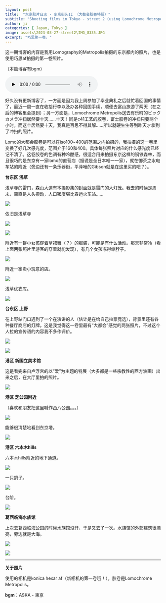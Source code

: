 ```yaml
---
layout: post
title:  "东京胶片日志 - 东京街头II （大都会胶卷特辑）"
subtitle: "Shooting films in Tokyo - street 2 (using Lomochrome Metropolis)"
author: ji
categories: [ Japan, Tokyo ]
image: assets\2023-03-27-street2\IMG_8335.JPG
excerpt: "巧思第一卷。"
---
```




这一期博客的内容是我用Lomography的Metropolis拍摄的东京都内的照片，也是使用巧思af拍摄的第一卷照片。

（本篇博客有bgm）

<audio id="audio" controls="" preload="none">
<source id="mp3" src="..\assets\2023-03-27-street2\ASKA - 東京.mp3">
</audio>

好久没有更新博客了，一方面是因为我上周参加了毕业典礼之后就忙着回国的事情了，最近一周一直在收拾行李以及办各种回国手续，顺便去富山旅游了两天（在之后的博客里会提到）；另一方面是，Lomochrome Metropolis送去有乐町的ビックカメラ冲扫居然要十天……十天！同是c41工艺的胶卷，富士胶卷的冲扫只要两个小时，而这个居然要十天，我真是百思不得其解……所以就硬生生等到昨天才拿到了冲扫的照片。

Lomo的大都会胶卷是可以在iso100~400的范围之内拍摄的，我拍摄的这一卷里变换了好几次感光度，范围介于160和400。具体每张照片对应的什么感光度已经记不清了。这卷胶卷的色调有种冷酷感，很适合用来拍摄东京这样的钢铁森林，而且很巧的是东京有一家lomo的直营店（据说是全日本唯一一家），就在御茶之水电车站的附近（旁边还有一条乐器街，平泽唯的Gibson就是在这里买的吧？）。



**台东区 浅草**

浅草寺的雷门，森山大道有本摄影集的封面就是雷门的大灯笼。我去的时候是周末，简直是人头攒动，人口密度堪比春运火车站……



![](..\assets\2023-03-27-street2\DAYE6848.JPG)



依旧是浅草寺



![](..\assets\2023-03-27-street2\COFT1707.JPG)



![](..\assets\2023-03-27-street2\IMG_8318.JPG)



附近有一群小女孩穿着草裙舞（？）的服装，可能是有什么活动。那天非常冷（看上面两张照片里游客的穿着就能发现），有几个女孩冻得缩脖子。

![](..\assets\2023-03-27-street2\IMG_8333.JPG)



附近一家卖小玩意的店。

![](..\assets\2023-03-27-street2\BGCM0010.JPG)



浅草优衣库。



![](..\assets\2023-03-27-street2\IMG_8343.JPG)



**台东区 上野**

在上野站门口遇到了一个在演讲的人（估计是在给自己拉票竞选），背景里还有各种餐厅商店的灯牌。这是我觉得这一卷里最有“大都会”感觉的两张照片，不过这个人拉的宣传语的内容我不多作评价。

![](..\assets\2023-03-27-street2\IMG_8345.JPG)



![](..\assets\2023-03-27-street2\IMG_8322.JPG)



**港区 新国立美术馆**



这是看完来自卢浮宫的以“爱”为主题的特展（大多都是一些宗教性的西方油画）出来之后，在大厅里拍的照片。

![](..\assets\2023-03-27-street2\IMG_8335.JPG)



**港区 芝公园附近**



（喜欢和朋友把这里喊作西八公园。。。）

![](..\assets\2023-03-27-street2\IMG_8325.JPG)



能够很清楚地看到东京塔。

![](..\assets\2023-03-27-street2\IMG_8348.JPG)



**港区 六本木hills**



六本木hills附近的地下通道。

![](..\assets\2023-03-27-street2\IMG_8324.JPG)



一只鸽子。

![](..\assets\2023-03-27-street2\IMG_8328.JPG)



台阶。

![](..\assets\2023-03-27-street2\IMG_8315.JPG)



**葛西临海水族馆**

上次去葛西临海公园的时候水族馆没开，于是又去了一次。水族馆的外部建筑很漂亮，旁边就是大海。

![](..\assets\2023-03-27-street2\IMG_8346.JPG)





![](..\assets\2023-03-27-street2\IMG_8334.JPG)







-----



**关于照片**

使用的相机是konica hexar af（新相机的第一卷哦！），胶卷是Lomochrome Metropolis。



**bgm**：ASKA - 東京
